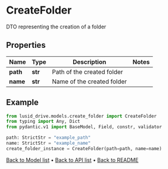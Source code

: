 # CreateFolder

DTO representing the creation of a folder
## Properties
Name | Type | Description | Notes
------------ | ------------- | ------------- | -------------
**path** | **str** | Path of the created folder | 
**name** | **str** | Name of the created folder | 
## Example

```python
from lusid_drive.models.create_folder import CreateFolder
from typing import Any, Dict
from pydantic.v1 import BaseModel, Field, constr, validator

path: StrictStr = "example_path"
name: StrictStr = "example_name"
create_folder_instance = CreateFolder(path=path, name=name)

```

[Back to Model list](../README.md#documentation-for-models) &#8226; [Back to API list](../README.md#documentation-for-api-endpoints) &#8226; [Back to README](../README.md)

